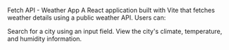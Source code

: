 Fetch API - Weather App
A React application built with Vite that fetches weather details using a public weather API.
Users can:

Search for a city using an input field.
View the city's climate, temperature, and humidity information.
